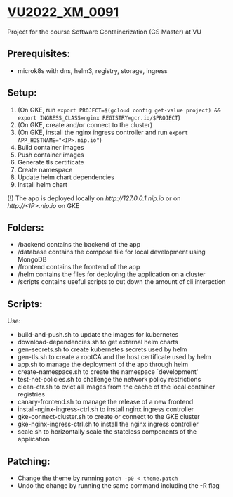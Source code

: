# [VU2022_XM_0091](https://github.com/rubenhorn/VU2022_XM_0091)
Project for the course Software Containerization (CS Master) at VU

## Prerequisites:
 - microk8s with dns, helm3, registry, storage, ingress

## Setup:
 1. (On GKE, run `export PROJECT=$(gcloud config get-value project) && export INGRESS_CLASS=nginx REGISTRY=gcr.io/$PROJECT`)
 2. (On GKE, create and/or connect to the cluster)
 3. (On GKE, install the nginx ingress controller and run `export APP_HOSTNAME="<IP>.nip.io"`)
 4. Build container images
 5. Push container images
 6. Generate tls certificate
 7. Create namespace
 8. Update helm chart dependencies
 9. Install helm chart
 
 (!) The app is deployed locally on _http://<!-- prevent auto generated link -->127.0.0.1.nip.io_ or on _http://\<IP\>.nip.io_ on GKE 

## Folders:
 - /backend contains the backend of the app
 - /database contains the compose file for local development using MongoDB
 - /frontend contains the frontend of the app
 - /helm contains the files for deploying the application on a cluster
 - /scripts contains useful scripts to cut down the amount of cli interaction

## Scripts:
Use:
 - build-and-push.sh to update the images for kubernetes
 - download-dependencies.sh to get external helm charts
 - gen-secrets.sh to create kubernetes secrets used by helm
 - gen-tls.sh to create a rootCA and the host certificate used by helm
 - app.sh to manage the deployment of the app through helm
 - create-namespace.sh to create the namespace `development'
 - test-net-policies.sh to challenge the network policy restrictions
 - clean-ctr.sh to evict all images from the cache of the local container registries
 - canary-frontend.sh to manage the release of a new frontend
 - install-nginx-ingress-ctrl.sh to install nginx ingress controller
 - gke-connect-cluster.sh to create or connect to the GKE cluster
 - gke-nginx-ingress-ctrl.sh to install the nginx ingress controller
 - scale.sh to horizontally scale the stateless components of the application

## Patching:
 - Change the theme by running `patch -p0 < theme.patch`
 - Undo the change by running the same command including the -R flag
